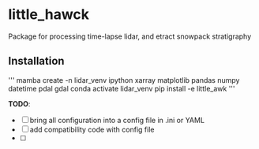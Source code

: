 # little_hawck
Package for processing time-lapse lidar, and etract snowpack stratigraphy

## Installation
'''
mamba create -n lidar_venv ipython xarray matplotlib pandas numpy datetime pdal gdal
conda activate lidar_venv
pip install -e little_awk
'''

**TODO**:
- [ ] bring all configuration into a config file in .ini or YAML
- [ ] add compatibility code with config file
- [ ] 